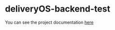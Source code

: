 # deliveryOS-backend-test

You can see the project documentation [here](https://hidden-sands-68095.herokuapp.com/api/docs)

